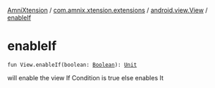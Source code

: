[AmniXtension](../../index.md) / [com.amnix.xtension.extensions](../index.md) / [android.view.View](index.md) / [enableIf](./enable-if.md)

# enableIf

`fun View.enableIf(boolean: `[`Boolean`](https://kotlinlang.org/api/latest/jvm/stdlib/kotlin/-boolean/index.html)`): `[`Unit`](https://kotlinlang.org/api/latest/jvm/stdlib/kotlin/-unit/index.html)

will enable the view If Condition is true else enables It


